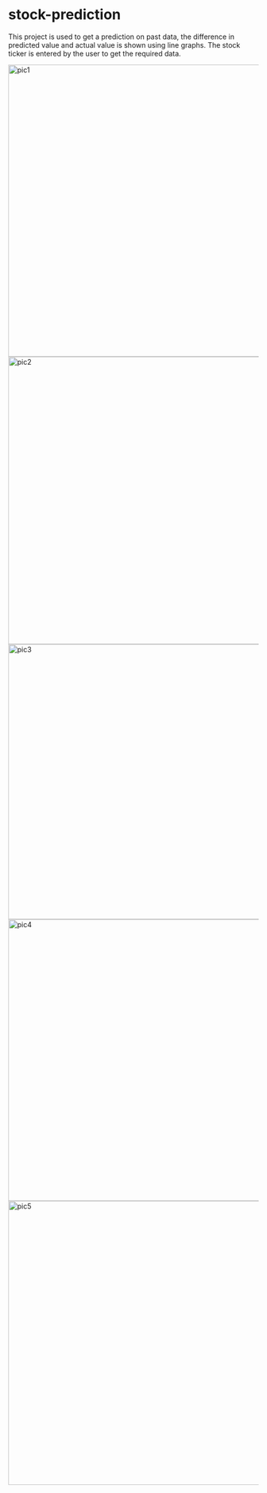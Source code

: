 # stock-prediction
This project is used to get a prediction on past data, 
the difference in predicted value and actual value is shown using line graphs. 
The stock ticker is entered by the user to get the required data.
 

<img width="588" alt="pic1" src="https://github.com/Ananya-100/stock-prediction/assets/112720616/71aea612-fa3c-4e83-b879-0be14c32f854">
<img width="579" alt="pic2" src="https://github.com/Ananya-100/stock-prediction/assets/112720616/dfba84c1-4318-44e1-a8e7-fa358b9239fb">
<img width="554" alt="pic3" src="https://github.com/Ananya-100/stock-prediction/assets/112720616/0a2a931e-d18a-4c5e-8367-5e3a2a0f1d68">
<img width="567" alt="pic4" src="https://github.com/Ananya-100/stock-prediction/assets/112720616/06f65d82-a30a-44c5-b2da-6254fd9dfe4e">
<img width="572" alt="pic5" src="https://github.com/Ananya-100/stock-prediction/assets/112720616/ed68b50e-3471-4b47-acee-b19f75cb405a">
